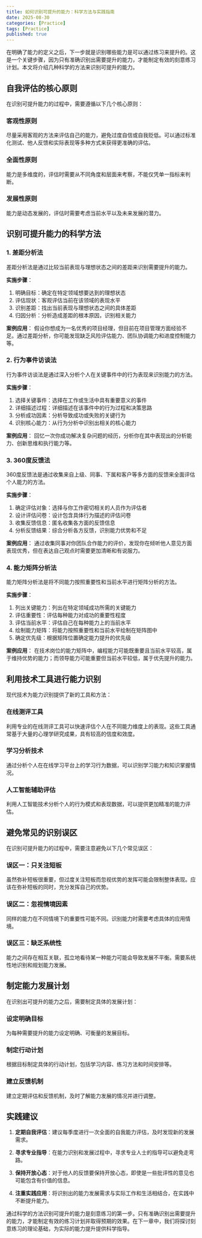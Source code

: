 ```yaml
---
title: 如何识别可提升的能力：科学方法与实践指南
date: 2025-08-30
categories: [Practice]
tags: [Practice]
published: true
---
```


在明确了能力的定义之后，下一步就是识别哪些能力是可以通过练习来提升的。这是一个关键步骤，因为只有准确识别出需要提升的能力，才能制定有效的刻意练习计划。本文将介绍几种科学的方法来识别可提升的能力。

## 自我评估的核心原则

在识别可提升能力的过程中，需要遵循以下几个核心原则：

### 客观性原则

尽量采用客观的方法来评估自己的能力，避免过度自信或自我贬低。可以通过标准化测试、他人反馈和实际表现等多种方式来获得更准确的评估。

### 全面性原则

能力是多维度的，评估时需要从不同角度和层面来考察，不能仅凭单一指标来判断。

### 发展性原则

能力是动态发展的，评估时需要考虑当前水平以及未来发展的潜力。

## 识别可提升能力的科学方法

### 1. 差距分析法

差距分析法是通过比较当前表现与理想状态之间的差距来识别需要提升的能力。

**实施步骤**：
1. 明确目标：确定在特定领域想要达到的理想状态
2. 评估现状：客观评估当前在该领域的表现水平
3. 识别差距：找出当前表现与理想状态之间的具体差距
4. 归因分析：分析造成差距的根本原因，识别相关能力

**案例应用**：
假设你想成为一名优秀的项目经理，但目前在项目管理方面经验不足。通过差距分析，你可能发现缺乏风险评估能力、团队协调能力和进度控制能力等。

### 2. 行为事件访谈法

行为事件访谈法是通过深入分析个人在关键事件中的行为表现来识别能力的方法。

**实施步骤**：
1. 选择关键事件：选择在工作或生活中具有重要意义的事件
2. 详细描述过程：详细描述在该事件中的行为过程和决策思路
3. 分析成功因素：分析导致成功或失败的关键行为
4. 识别核心能力：从行为分析中识别出相关的核心能力

**案例应用**：
回忆一次你成功解决复杂问题的经历，分析你在其中表现出的分析能力、创新思维和执行能力等。

### 3. 360度反馈法

360度反馈法是通过收集来自上级、同事、下属和客户等多方面的反馈来全面评估个人能力的方法。

**实施步骤**：
1. 确定评估对象：选择与你工作密切相关的人员作为评估者
2. 设计评估问卷：设计包含具体行为描述的评估问卷
3. 收集反馈信息：匿名收集各方面的反馈信息
4. 分析反馈结果：综合分析各方反馈，识别能力优势和不足

**案例应用**：
通过收集同事对你团队合作能力的评价，发现你在倾听他人意见方面表现优秀，但在表达自己观点时需要更加清晰和有说服力。

### 4. 能力矩阵分析法

能力矩阵分析法是将不同能力按照重要性和当前水平进行矩阵分析的方法。

**实施步骤**：
1. 列出关键能力：列出在特定领域成功所需的关键能力
2. 评估重要性：评估每种能力对成功的重要性程度
3. 评估当前水平：评估自己在每种能力上的当前水平
4. 绘制能力矩阵：将能力按照重要性和当前水平绘制在矩阵图中
5. 确定优先级：根据矩阵位置确定能力提升的优先级

**案例应用**：
在技术岗位的能力矩阵中，编程能力可能既重要且当前水平较高，属于维持优势的能力；而领导能力可能重要但当前水平较低，属于优先提升的能力。

## 利用技术工具进行能力识别

现代技术为能力识别提供了新的工具和方法：

### 在线测评工具

利用专业的在线测评工具可以快速评估个人在不同能力维度上的表现。这些工具通常基于大量的心理学研究成果，具有较高的信度和效度。

### 学习分析技术

通过分析个人在在线学习平台上的学习行为数据，可以识别学习能力和知识掌握情况。

### 人工智能辅助评估

利用人工智能技术分析个人的行为模式和表现数据，可以提供更加精准的能力评估。

## 避免常见的识别误区

在识别可提升能力的过程中，需要注意避免以下几个常见误区：

### 误区一：只关注短板

虽然弥补短板很重要，但过度关注短板而忽视优势的发挥可能会限制整体表现。应该在弥补短板的同时，充分发挥自己的优势。

### 误区二：忽视情境因素

同样的能力在不同情境下的重要性可能不同。识别能力时需要考虑具体的应用情境。

### 误区三：缺乏系统性

能力之间存在相互关联，孤立地看待某一种能力可能会导致发展不平衡。需要系统性地识别和规划能力发展。

## 制定能力发展计划

在识别出可提升的能力之后，需要制定具体的发展计划：

### 设定明确目标

为每种需要提升的能力设定明确、可衡量的发展目标。

### 制定行动计划

根据目标制定具体的行动计划，包括学习内容、练习方法和时间安排等。

### 建立反馈机制

建立定期评估和反馈机制，及时了解能力发展的情况并进行调整。

## 实践建议

1. **定期自我评估**：建议每季度进行一次全面的自我能力评估，及时发现新的发展需求。

2. **寻求专业指导**：在能力识别和发展过程中，寻求专业人士的指导可以避免走弯路。

3. **保持开放心态**：对于他人的反馈要保持开放心态，即使是一些批评性的意见也可能包含有价值的信息。

4. **注重实践应用**：将识别出的能力发展需求与实际工作和生活相结合，在实践中不断提升能力。

通过科学的方法识别可提升的能力是刻意练习的第一步。只有准确识别出需要提升的能力，才能制定有效的练习计划并取得预期的效果。在下一章中，我们将探讨刻意练习的理论基础，为实际的能力提升提供科学指导。